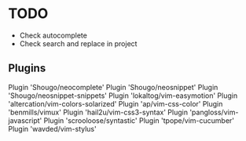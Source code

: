 # TODO
- Check autocomplete
- Check search and replace in project

## Plugins

Plugin 'Shougo/neocomplete'
Plugin 'Shougo/neosnippet'
Plugin 'Shougo/neosnippet-snippets'
Plugin 'lokaltog/vim-easymotion'
Plugin 'altercation/vim-colors-solarized'
Plugin 'ap/vim-css-color'
Plugin 'benmills/vimux'
Plugin 'hail2u/vim-css3-syntax'
Plugin 'pangloss/vim-javascript'
Plugin 'scrooloose/syntastic'
Plugin 'tpope/vim-cucumber'
Plugin 'wavded/vim-stylus'
